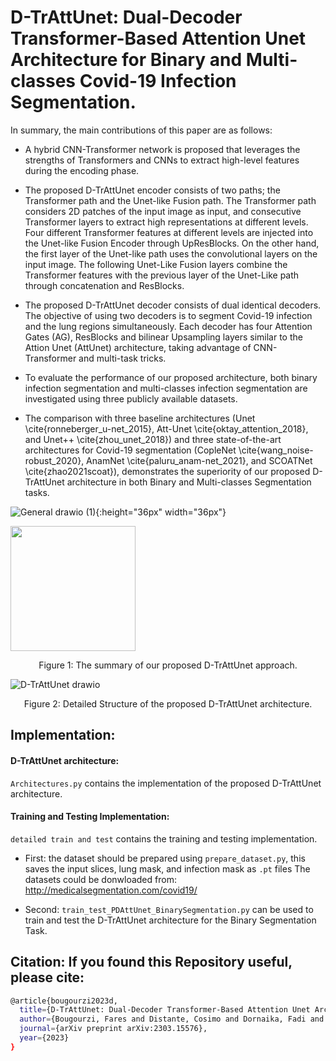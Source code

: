# D-TrAttUnet: Dual-Decoder Transformer-Based Attention Unet  Architecture for Binary and Multi-classes Covid-19 Infection Segmentation.

In summary, the main contributions of this paper are as follows:

- A hybrid CNN-Transformer network is proposed that leverages the strengths of Transformers and CNNs to extract high-level features during the encoding phase.

- The proposed D-TrAttUnet encoder consists of two paths; the Transformer path and the Unet-like Fusion path. The Transformer path considers 2D patches of the input image as input, and consecutive Transformer layers to extract high representations at different levels. Four different Transformer features at different levels are injected into the Unet-like Fusion Encoder through UpResBlocks. On the other hand, the first layer of the Unet-like path uses the convolutional layers on the input image. The following Unet-Like Fusion layers combine the Transformer features with the previous layer of the Unet-Like path through concatenation and ResBlocks.

- The proposed D-TrAttUnet decoder consists of dual identical decoders. The objective of using two decoders is to segment Covid-19 infection and the lung regions simultaneously. Each decoder has four Attention Gates (AG), ResBlocks and bilinear Upsampling  layers similar to the Attion Unet (AttUnet) architecture, taking advantage of CNN-Transformer and multi-task tricks.


- To evaluate the performance of our proposed architecture, both binary infection segmentation and multi-classes infection segmentation are investigated using three publicly available datasets. 

- The comparison with three baseline architectures (Unet \cite{ronneberger_u-net_2015}, Att-Unet \cite{oktay_attention_2018}, and Unet++ \cite{zhou_unet_2018}) and three state-of-the-art architectures for Covid-19 segmentation (CopleNet \cite{wang_noise-robust_2020}, AnamNet \cite{paluru_anam-net_2021}, and SCOATNet \cite{zhao2021scoat}), demonstrates the superiority of our proposed D-TrAttUnet architecture in both Binary and Multi-classes Segmentation tasks.

![General drawio (1)](https://user-images.githubusercontent.com/18519110/233785211-8edaf09f-1fef-4b4e-9b76-9870b8bea9a9.png){:height="36px" width="36px"}

<img src="(https://user-images.githubusercontent.com/18519110/233785211-8edaf09f-1fef-4b4e-9b76-9870b8bea9a9.png)" width="200" />

<p align="center">
  Figure 1: The summary of our proposed D-TrAttUnet approach.
</p> 

![D-TrAttUnet drawio](https://user-images.githubusercontent.com/18519110/233785158-3c28b2c2-5872-42b4-bfb2-f37eb9a2183f.png)


<p align="center">
  Figure 2: Detailed Structure of the proposed D-TrAttUnet architecture.
</p> 

## Implementation:
#### D-TrAttUnet architecture:
``` Architectures.py ``` contains the implementation of the proposed D-TrAttUnet architecture.


#### Training and Testing Implementation:
``` detailed train and test ``` contains the training and testing implementation.

- First: the dataset should be prepared using ``` prepare_dataset.py ```, this saves the input slices, lung mask, and infection mask as ``` .pt ``` files
The datasets could be donwloaded from: http://medicalsegmentation.com/covid19/

- Second:  ``` train_test_PDAttUnet_BinarySegmentation.py ``` can be used to train and test the D-TrAttUnet architecture for the Binary Segmentation Task.


## Citation: If you found this Repository useful, please cite:

```bash
@article{bougourzi2023d,
  title={D-TrAttUnet: Dual-Decoder Transformer-Based Attention Unet Architecture for Binary and Multi-classes Covid-19 Infection Segmentation},
  author={Bougourzi, Fares and Distante, Cosimo and Dornaika, Fadi and Taleb-Ahmed, Abdelmalik},
  journal={arXiv preprint arXiv:2303.15576},
  year={2023}
}
```
 

